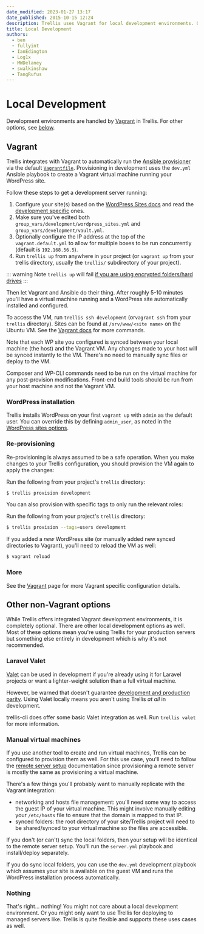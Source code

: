 ```yaml
---
date_modified: 2023-01-27 13:17
date_published: 2015-10-15 12:24
description: Trellis uses Vagrant for local development environments. Our Vagrantfile uses Ansible to provision a virtual machine running your WordPress site.
title: Local Development
authors:
  - ben
  - fullyint
  - IanEdington
  - Log1x
  - MWDelaney
  - swalkinshaw
  - TangRufus
---
```


# Local Development
Development environments are handled by [Vagrant](https://www.vagrantup.com/) in Trellis. For other options, see [below](#other-non-vagrant-options).

## Vagrant
Trellis integrates with Vagrant to automatically run the [Ansible provisioner](https://www.vagrantup.com/docs/provisioning/ansible) via the default [`Vagrantfile`](https://github.com/roots/trellis/blob/master/Vagrantfile). Provisioning in development uses the `dev.yml` Ansible playbook to create a Vagrant virtual machine running your WordPress site.


Follow these steps to get a development server running:
1. Configure your site(s) based on the [WordPress Sites docs](wordpress-sites.md) and read the [development specific](wordpress-sites.md#development) ones.
2. Make sure you've edited both `group_vars/development/wordpress_sites.yml` and `group_vars/development/vault.yml`.
3. Optionally configure the IP address at the top of the `vagrant.default.yml` to allow for multiple boxes to be run concurrently (default is `192.168.56.5`).
4. Run `trellis up` from anywhere in your project (or `vagrant up` from your trellis directory, usually the `trellis/` subdirectory of your project).

::: warning Note
`trellis up` will fail [if you are using encrypted folders/hard drives](https://www.vagrantup.com/docs/synced-folders/nfs.html#other-notes)
:::

Then let Vagrant and Ansible do their thing. After roughly 5-10 minutes you'll have a virtual machine running and a WordPress site automatically installed and configured.

To access the VM, run `trellis ssh development` (or`vagrant ssh` from your `trellis` directory). Sites can be found at `/srv/www/<site name>` on the Ubuntu VM. See the [Vagrant docs](https://www.vagrantup.com/docs/cli/) for more commands.

Note that each WP site you configured is synced between your local machine (the host) and the Vagrant VM. Any changes made to your host will be synced instantly to the VM. There's no need to manually sync files or deploy to the VM.

Composer and WP-CLI commands need to be run on the virtual machine for any post-provision modifications. Front-end build tools should be run from your host machine and not the Vagrant VM.

### WordPress installation

Trellis installs WordPress on your first `vagrant up` with `admin` as the default user. You can override this by defining `admin_user`, as noted in the [WordPress sites options](wordpress-sites.md#options).

### Re-provisioning

Re-provisioning is always assumed to be a safe operation. When you make changes to your Trellis configuration, you should provision the VM again to apply the changes:

Run the following from your project's `trellis` directory:

```bash
$ trellis provision development
```

You can also provision with specific tags to only run the relevant roles:

Run the following from your project's `trellis` directory:

```bash
$ trellis provision --tags=users development
```

If you added a *new* WordPress site (or manually added new synced directories to Vagrant), you'll need to reload the VM as well:

```bash
$ vagrant reload
```

### More
See the [Vagrant](../vagrant) page for more Vagrant specific configuration details.

## Other non-Vagrant options
While Trellis offers integrated Vagrant development environments, it is
completely optional. There are other local development options as well. Most of
these options mean you're using Trellis for your production servers but
something else entirely in development which is why it's not recommended.

### Laravel Valet
[Valet](https://laravel.com/docs/9.x/valet) can be used in development if you're
already using it for Laravel projects or want a lighter-weight solution than a
full virtual machine.

However, be warned that doesn't guarantee [development and production parity](https://roots.io/twelve-factor-10-dev-prod-parity/).
Using Valet locally means you aren't using Trellis _at all_ in development.

trellis-cli does offer some basic Valet integration as well. Run `trellis valet`
for more information.

### Manual virtual machines
If you use another tool to create and run virtual machines, Trellis can be
configured to provision them as well. For this use case, you'll need to follow
the [remote server setup](../remote-server-setup) documentation since
provisioning a remote server is mostly the same as provisioning a virtual machine.

There's a few things you'll probably want to manually replicate with the Vagrant
integration:
* networking and hosts file management: you'll need some way to access the guest
IP of your virtual machine. This might involve manually editing your
`/etc/hosts` file to ensure that the domain is mapped to that IP.
* synced folders: the root directory of your site/Trellis project will need to
be shared/synced to your virtual machine so the files are
accessible.

If you don't (or can't) sync the local folders, then your setup will be
identical to the remote server setup. You'll run the `server.yml` playbook and
install/deploy separately.

If you do sync local folders, you can use the `dev.yml` development playbook
which assumes your site is available on the guest VM and runs the WordPress
installation process automatically.

### Nothing
That's right... nothing! You might not care about a local development
environment. Or you might only want to use Trellis for deploying to managed servers
like. Trellis is quite flexible and supports these uses cases as well.
